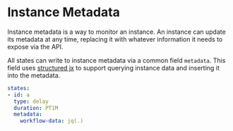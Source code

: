 # Instance Metadata 

Instance metadata is a way to monitor an instance. An instance can update its metadata at any time, replacing it with whatever information it needs to expose via the API.

All states can write to instance metadata via a common field `metadata`. This field uses [structured jx](../instance-data/structured-jx.md) to support querying instance data and inserting it into the metadata. 

```yaml
states:
- id: a
  type: delay
  duration: PT1M
  metadata: 
    workflow-data: jq(.)
```
